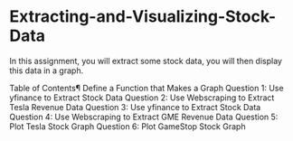 # Extracting-and-Visualizing-Stock-Data
In this assignment, you will extract some stock data, you will then display this data in a graph.

Table of Contents¶
Define a Function that Makes a Graph
  Question 1: Use yfinance to Extract Stock Data
  Question 2: Use Webscraping to Extract Tesla Revenue Data
  Question 3: Use yfinance to Extract Stock Data
  Question 4: Use Webscraping to Extract GME Revenue Data
  Question 5: Plot Tesla Stock Graph
  Question 6: Plot GameStop Stock Graph
